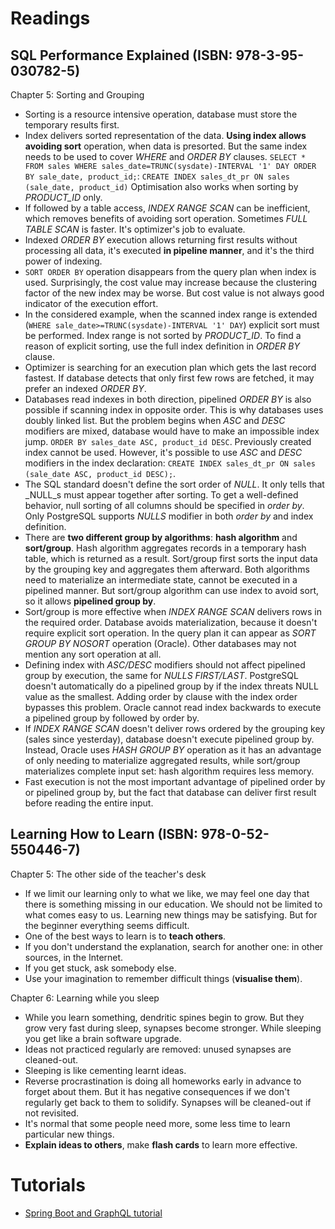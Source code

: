 # Readings

## SQL Performance Explained (ISBN: 978-3-95-030782-5)

Chapter 5: Sorting and Grouping

- Sorting is a resource intensive operation, database must store the temporary results first.
- Index delivers sorted representation of the data. __Using index allows avoiding sort__ operation, when data is
  presorted. But the same index needs to be used to cover _WHERE_ and _ORDER BY_ clauses.
  `SELECT * FROM sales WHERE sales_date=TRUNC(sysdate)-INTERVAL '1' DAY ORDER BY sale_date, product_id;`:
  `CREATE INDEX sales_dt_pr ON sales (sale_date, product_id)`
  Optimisation also works when sorting by _PRODUCT_ID_ only.
- If followed by a table access, _INDEX RANGE SCAN_ can be inefficient, which removes benefits of avoiding sort
  operation. Sometimes _FULL TABLE SCAN_ is faster. It's optimizer's job to evaluate.
- Indexed _ORDER BY_ execution allows returning first results without processing all data, it's executed __in pipeline
  manner__, and it's the third power of indexing.
- `SORT ORDER BY` operation disappears from the query plan when index is used. Surprisingly, the cost value may increase
  because the clustering factor of the new index may be worse. But cost value is not always good indicator of the
  execution effort.
- In the considered example, when the scanned index range is
  extended (`WHERE sale_date>=TRUNC(sysdate)-INTERVAL '1' DAY`) explicit sort must be performed. Index range is not
  sorted by _PRODUCT_ID_. To find a reason of explicit sorting, use the full index definition in _ORDER BY_ clause.
- Optimizer is searching for an execution plan which gets the last record fastest. If database detects that only first
  few rows are fetched, it may prefer an indexed _ORDER BY_.
- Databases read indexes in both direction, pipelined _ORDER BY_ is also possible if scanning index in opposite order.
  This is why databases uses doubly linked list. But the problem begins when _ASC_ and _DESC_ modifiers are mixed,
  database would have to make an impossible index jump. `ORDER BY sales_date ASC, product_id DESC`. Previously created
  index cannot be used. However, it's possible to use _ASC_ and _DESC_ modifiers in the index
  declaration: `CREATE INDEX sales_dt_pr ON sales (sale_date ASC, product_id DESC);`.
- The SQL standard doesn't define the sort order of _NULL_. It only tells that _NULL_s must appear together after
  sorting. To get a well-defined behavior, null sorting of all columns should be specified in _order by_. Only
  PostgreSQL supports _NULLS_ modifier in both _order by_ and index definition.
- There are __two different group by algorithms__: __hash algorithm__ and __sort/group__. Hash algorithm aggregates
  records in a temporary hash table, which is returned as a result. Sort/group first sorts the input data by the
  grouping key and aggregates them afterward. Both algorithms need to materialize an intermediate state, cannot be
  executed in a pipelined manner. But sort/group algorithm can use index to avoid sort, so it allows __pipelined group
  by__.
- Sort/group is more effective when _INDEX RANGE SCAN_ delivers rows in the required order. Database avoids
  materialization, because it doesn't require explicit sort operation. In the query plan it can appear as _SORT GROUP BY
  NOSORT_ operation (Oracle). Other databases may not mention any sort operation at all.
- Defining index with _ASC/DESC_ modifiers should not affect pipelined group by execution, the same for _NULLS
  FIRST/LAST_. PostgreSQL doesn't automatically do a pipelined group by if the index threats NULL value as the smallest.
  Adding order by clause with the index order bypasses this problem. Oracle cannot read index backwards to execute a
  pipelined group by followed by order by.
- If _INDEX RANGE SCAN_ doesn't deliver rows ordered by the grouping key (sales since yesterday), database doesn't
  execute pipelined group by. Instead, Oracle uses _HASH GROUP BY_ operation as it has an advantage of only needing to
  materialize aggregated results, while sort/group materializes complete input set: hash algorithm requires less memory.
- Fast execution is not the most important advantage of pipelined order by or pipelined group by, but the fact that
  database can deliver first result before reading the entire input.

## Learning How to Learn (ISBN: 978-0-52-550446-7)

Chapter 5: The other side of the teacher's desk

- If we limit our learning only to what we like, we may feel one day that there is something missing in our education.
  We should not be limited to what comes easy to us. Learning new things may be satisfying. But for the beginner
  everything seems difficult.
- One of the best ways to learn is to __teach others__.
- If you don't understand the explanation, search for another one: in other sources, in the Internet.
- If you get stuck, ask somebody else.
- Use your imagination to remember difficult things (__visualise them__).

Chapter 6: Learning while you sleep

- While you learn something, dendritic spines begin to grow. But they grow very fast during sleep, synapses become
  stronger. While sleeping you get like a brain software upgrade.
- Ideas not practiced regularly are removed: unused synapses are cleaned-out.
- Sleeping is like cementing learnt ideas.
- Reverse procrastination is doing all homeworks early in advance to forget about them. But it has negative consequences
  if we don't regularly get back to them to solidify. Synapses will be cleaned-out if not revisited.
- It's normal that some people need more, some less time to learn particular new things.
- __Explain ideas to others__, make __flash cards__ to learn more effective.

# Tutorials

- [Spring Boot and GraphQL tutorial](https://github.com/marcinciapa/tutorials/pull/74)